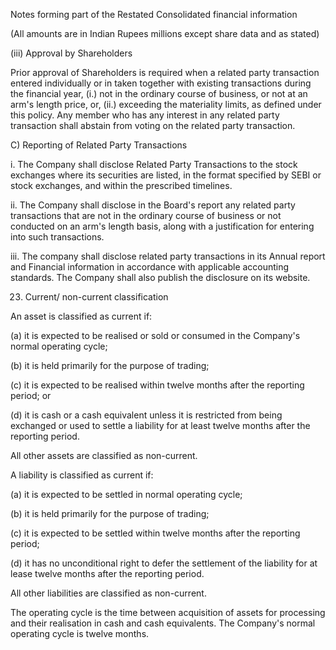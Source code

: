 Notes forming part of the Restated Consolidated financial information

(All amounts are in Indian Rupees millions except share data and as stated)

(iii) Approval by Shareholders

Prior approval of Shareholders is required when a related party transaction entered individually or in taken together with existing transactions during the financial year, (i.) not in the ordinary course of business, or not at an arm's length price, or, (ii.) exceeding the materiality limits, as defined under this policy. Any member who has any interest in any related party transaction shall abstain from voting on the related party transaction.

C) Reporting of Related Party Transactions

i. The Company shall disclose Related Party Transactions to the stock exchanges where its securities are listed, in the format specified by SEBI or stock exchanges, and within the prescribed timelines.

ii. The Company shall disclose in the Board's report any related party transactions that are not in the ordinary course of business or not conducted on an arm's length basis, along with a justification for entering into such transactions.

iii. The company shall disclose related party transactions in its Annual report and Financial information in accordance with applicable accounting standards. The Company shall also publish the disclosure on its website.

23. Current/ non-current classification

An asset is classified as current if:

(a) it is expected to be realised or sold or consumed in the Company's normal operating cycle;

(b) it is held primarily for the purpose of trading;

(c) it is expected to be realised within twelve months after the reporting period; or

(d) it is cash or a cash equivalent unless it is restricted from being exchanged or used to settle a liability for at least twelve months after the reporting period.

All other assets are classified as non-current.

A liability is classified as current if:

(a) it is expected to be settled in normal operating cycle;

(b) it is held primarily for the purpose of trading;

(c) it is expected to be settled within twelve months after the reporting period;

(d) it has no unconditional right to defer the settlement of the liability for at lease twelve months after the reporting period.

All other liabilities are classified as non-current.

The operating cycle is the time between acquisition of assets for processing and their realisation in cash and cash equivalents. The Company's normal operating cycle is twelve months.